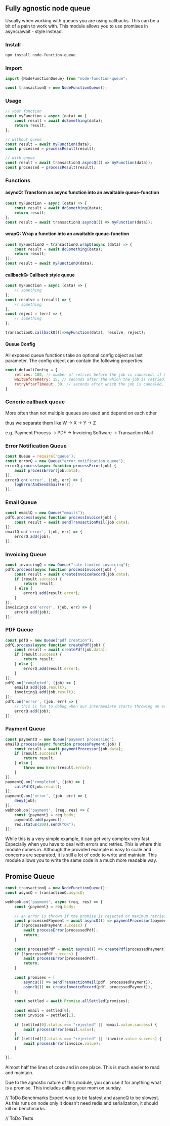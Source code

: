 ## Fully agnostic node queue

Usually when working with queues you are using callbacks. This can be a bit of a pain to work with. This module allows
you to use promises in async/await - style instead.

### Install

```bash
npm install node-function-queue
```

### Import

```javascript
import {NodeFunctionQueue} from "node-function-queue";

const transactionQ = new NodeFunctionQueue();
```

### Usage

```javascript
// your function
const myFunction = async (data) => {
	const result = await doSomething(data);
	return result;
};

// without queue
const result = await myFunction(data);
const processed = processResult(result);

// with queue
const result = await transactionQ.asyncQ(() => myFunction(data));
const processed = processResult(result);
```

### Functions

#### asyncQ: Transform an async function into an awaitable queue-function

```javascript
const myFunction = async (data) => {
	const result = await doSomething(data);
	return result;
};
const result = await transactionQ.asyncQ(() => myFunction(data));
```
#### wrapQ: Wrap a function into  an awaitable queue-function

```javascript
const myFunctionQ = transactionQ.wrapQ(async (data) => {
	const result = await doSomething(data);
	return result;
});
const result = await myFunctionQ(data);
```
#### callbackQ: Callback style queue 
```javascript
const myFunction = async (data) => {
	// something
};
const resolve = (result) => {
    // something
};
const reject = (err) => {
	// something
};

transactionQ.callbackQ(()=>myFunction(data), resolve, reject);
```

#### Queue Config
All exposed queue functions take an optional config object as last parameter. The config object can contain the following properties:
```javascript
const defaultConfig = {
	retries: 100, // number of retries before the job is canceled, if 0 the job is tried once and if negative the job is not attempted at all, be careful when using Infinity
	waitBeforeRetry: 15, // seconds after the which the job is retried, if 0 immediately and if negative an error is thrown immediately, careful when using 0
	retryAfterTimeout: 30, // seconds after which the job is canceled, if 0 or negative the job is never canceled, careful when using 0
}
```

### Generic callback queue

More often than not multiple queues are used and depend on each other

thus we separate them like W -> X -> Y -> Z

e.g. Payment Process -> PDF -> Invoicing Software -> Transaction Mail

### Error Notification Queue

```javascript
const Queue = require('queue');
const errorQ = new Queue("error notification queue");
errorQ.process(async function processError(job) {
	await processError(job.data);
});
errorQ.on('error', (job, err) => {
	logErrorAndSendEmail(err);
});
```

### Email Queue

```javascript
const emailQ = new Queue("emails");
pdfQ.process(async function processInvoice(job) {
	const result = await sendTransactionMail(job.data);
});
emailQ.on('error', (job, err) => {
	errorQ.add(job);
});
```

### Invoicing Queue

```javascript
const invoicingQ = new Queue("rate limited invoicing");
pdfQ.process(async function processInvoice(job) {
	const result = await createInvoiceRecord(job.data);
	if (result.success) {
		return result;
	} else {
		errorQ.add(result.error);
	}
});
invoicingQ.on('error', (job, err) => {
	errorQ.add(job);
});
```

### PDF Queue

```javascript
const pdfQ = new Queue("pdf creation");
pdfQ.process(async function createPdf(job) {
	const result = await createPdf(job.data);
	if (result.success) {
		return result;
	} else {
		errorQ.add(result.error);
	}
});
pdfQ.on('completed', (job) => {
	emailQ.add(job.result);
	invoicingQ.add(job.result);
});
pdfQ.on('error', (job, err) => {
	// this is fun to debug when our intermediate starts throwing an error!
	errorQ.add(job);
});
```

### Payment Queue

```javascript
const paymentQ = new Queue("payment processing");
emailQ.process(async function processPayment(job) {
	const result = await paymentProcessor(job.data);
	if (result.success) {
		return result;
	} else {
		throw new Error(result.error);
	}
});
paymentQ.on('completed', (job) => {
	callPdfQ(job.result);
});
paymentQ.on('error', (job, err) => {
	deny(job);
});
webhook.on('payment', (req, res) => {
	const {payment} = req.body;
	paymentQ.add(payment);
	res.status(200).send("OK");
});
```

While this is a very simple example, it can get very complex very fast. Especially when you have to deal with errors and
retries. This is where this module comes in.
Although the provided example is easy to scale and concerns are separated, it is still a lot of code to write and
maintain. This module allows you to write the same code in a much more readable way.

## Promise Queue

```javascript
const transactionQ = new NodeFunctionQueue();
const asyncQ = transactionQ.asyncQ;

webhook.on('payment', async (req, res) => {
	const {payment} = req.body;
	
	// an error is thrown if the promise is rejected or maximum retries are reached
	const processedPayment = await asyncQ(() => paymentProcessor(payment));
	if (!processedPayment.success) {
		await processError(processedPdf);
		return;
	}
	
	const processedPdf = await asyncQ(() => createPdf(processedPayment));
	if (!processedPdf.success) {
		await processError(processedPdf);
		return;
	}
	
	const promises = [
		asyncQ(() => sendTransactionMail(pdf, processedPayment)),
		asyncQ(() => createInvoiceRecord(pdf, processedPayment)),
	];
	
	const settled = await Promise.allSettled(promises);
	
	const email = settled[0];
	const invoice = settled[1];
	
	if (settled[0].status === "rejected" || !email.value.success) {
		await processError(email.value);
	}
	if (settled[1].status === "rejected" || !invoice.value.success) {
		await processError(invoice.value);
	}

});
```
Almost half the lines of code and in one place. This is much easier to read and maintain.

Due to the agnostic nature of this module, you can use it for anything what is a promise. This includes calling your mom on sunday.


// ToDo Benchmarks
Expect wrap to be fastest and asyncQ to be slowest. As this runs on node only it doesn't need redis and serialization, it should kill on benchmarks. 

// ToDo Tests
